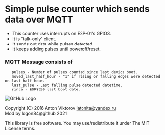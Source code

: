 # Simple pulse counter which sends data over MQTT

* This counter uses interrupts on ESP-01's GPIO3.
* It is "talk-only" client. 
* It sends out data while pulses detected.
* It keeps adding pulses until poweroff/reset.

### MQTT Message consists of 
       pulses - Number of pulses counted since last device boot.
       moved_last_half_hour - "1" if rising or falling edges were detected on last half hour.
       last_pulse - Last falling pulse detected datetime.
       since - ESP8266 last boot date.
  
![GitHub Logo](https://github.com/logon84/esp8266-mqtt-pulsecounter/blob/master/schematic.png)

Copyright (C) 2016 Anton Viktorov <latonita@yandex.ru>  
Mod by logon84@github 2021

This library is free software. You may use/redistribute it under The MIT License terms. 
